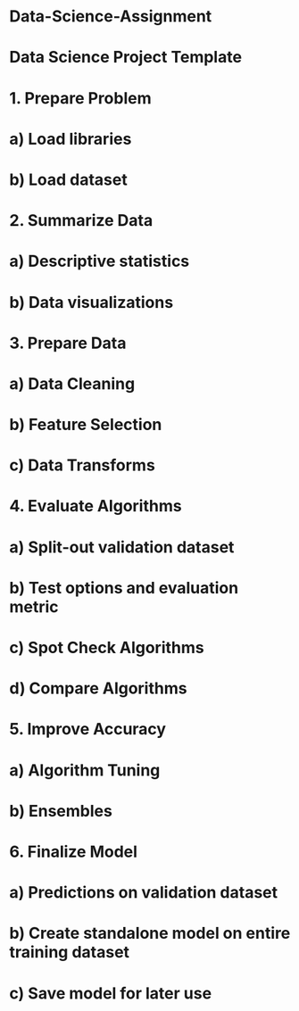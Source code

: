 # Data-Science-Assignment

# Data Science Project Template

# 1. Prepare Problem
# a) Load libraries
# b) Load dataset

# 2. Summarize Data
# a) Descriptive statistics
# b) Data visualizations

# 3. Prepare Data
# a) Data Cleaning
# b) Feature Selection
# c) Data Transforms

# 4. Evaluate Algorithms
# a) Split-out validation dataset
# b) Test options and evaluation metric
# c) Spot Check Algorithms
# d) Compare Algorithms

# 5. Improve Accuracy
# a) Algorithm Tuning
# b) Ensembles

# 6. Finalize Model
# a) Predictions on validation dataset
# b) Create standalone model on entire training dataset
# c) Save model for later use
